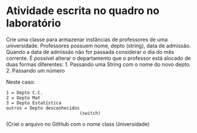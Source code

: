 # Atividade escrita no quadro no laboratório

Crie uma classe para armazenar instâncias de professores de uma universidade. Professores possuem nome, depto (string), data de admissão.
Quando a data de admissão não for passada considerar o dia do mês corrente. 
É possível alterar o departamento que o professor está alocado de duas formas diferentes:
      1. Passando uma String com o nome do novo depto.
      2. Passando um número
      
Neste caso:

    1 = Depto C.C.
    2 = Depto Mat
    3 = Depto Estatística
    outros = Depto desconhecidos
                                (switch)
                                
(Criei o arquivo no GitHub com o nome class Universidade)  
